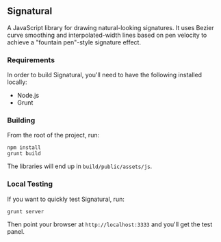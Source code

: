 ## Signatural

A JavaScript library for drawing natural-looking signatures.  It uses Bezier curve smoothing and interpolated-width
lines based on pen velocity to achieve a "fountain pen"-style signature effect.

### Requirements

In order to build Signatural, you'll need to have the following installed locally:

* Node.js
* Grunt

### Building

From the root of the project, run:

    npm install
    grunt build

The libraries will end up in `build/public/assets/js`.

### Local Testing

If you want to quickly test Signatural, run:

    grunt server

Then point your browser at `http://localhost:3333` and you'll get the test panel.